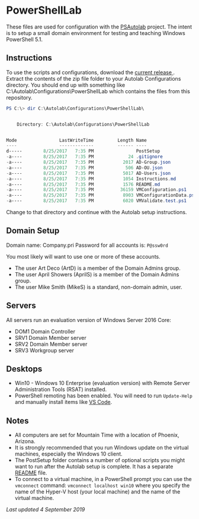 # PowerShellLab

These files are used for configuration with the [PSAutolab](https://github.com/pluralsight/PS-AutoLab-Env) project. The intent is to setup a small domain environment for testing and teaching Windows PowerShell 5.1.

## Instructions

To use the scripts and configurations, download the [current release ](https://github.com/jdhitsolutions/PowerShellLab/archive/0.9.4.zip). Extract the contents of the zip file folder to your Autolab Configurations directory. You should end up with something like C:\Autolab\Configurations\PowerShellLab which contains the files from this repository.

```powershell
PS C:\> dir C:\Autolab\Configurations\PowerShellLab\


    Directory: C:\Autolab\Configurations\PowerShellLab


Mode                LastWriteTime         Length Name
----                -------------         ------ ----
d-----        8/25/2017   7:35 PM                PostSetup
-a----        8/25/2017   7:35 PM             24 .gitignore
-a----        8/25/2017   7:35 PM           2017 AD-Group.json
-a----        8/25/2017   7:35 PM            506 AD-OU.json
-a----        8/25/2017   7:35 PM           5017 AD-Users.json
-a----        8/25/2017   7:35 PM           1054 Instructions.md
-a----        8/25/2017   7:35 PM           1576 README.md
-a----        8/25/2017   7:35 PM          36159 VMConfiguration.ps1
-a----        8/25/2017   7:35 PM           8903 VMConfigurationData.psd1
-a----        8/25/2017   7:35 PM           6020 VMValidate.test.ps1
```

Change to that directory and continue with the Autolab setup instructions.

## Domain Setup

Domain name: Company.pri
Password for all accounts is: `P@ssw0rd`

You most likely will want to use one or more of these accounts.

- The user Art Deco (ArtD) is a member of the Domain Admins group.
- The user April Showers (AprilS) is a member of the Domain Admins group.
- The user Mike Smith (MikeS) is a standard, non-domain admin, user.

## Servers

All servers run an evaluation version of Windows Server 2016 Core:

- DOM1 Domain Controller
- SRV1 Domain Member server
- SRV2 Domain Member server
- SRV3 Workgroup server

## Desktops

- Win10 - Windows 10 Enterprise (evaluation version) with Remote Server Administration Tools (RSAT) installed.
- PowerShell remoting has been enabled. You will need to run `Update-Help` and manually install items like [VS Code](https://code.visualstudio.com/Download).

## Notes

- All computers are set for Mountain Time with a location of Phoenix, Arizona.
- It is strongly recommended that you run Windows update on the virtual machines, especially the Windows 10 client.
- The PostSetup folder contains a number of optional scripts you might want to run after the Autolab setup is complete. It has a separate [README](./PostSetup/README.md) file.
- To connect to a virtual machine, in a PowerShell prompt you can use the `vmconnect` command: `vmconnect localhost win10` where you specify the name of the Hyper-V host (your local machine) and the name of the virtual machine.

*Last updated 4 September 2019*
